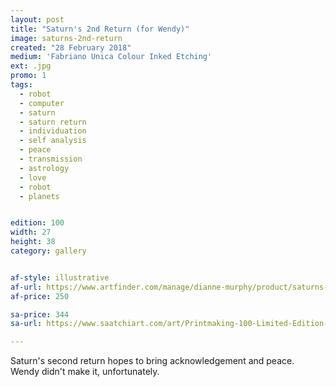 ```yaml
---
layout: post
title: "Saturn's 2nd Return (for Wendy)"
image: saturns-2nd-return
created: "28 February 2018"
medium: 'Fabriano Unica Colour Inked Etching'
ext: .jpg
promo: 1
tags:
  - robot
  - computer
  - saturn
  - saturn return
  - individuation
  - self analysis
  - peace
  - transmission
  - astrology
  - love
  - robot
  - planets


edition: 100
width: 27
height: 38
category: gallery


af-style: illustrative
af-url: https://www.artfinder.com/manage/dianne-murphy/product/saturns-2nd-return-for-wendy-130e/
af-price: 250

sa-price: 344
sa-url: https://www.saatchiart.com/art/Printmaking-100-Limited-Edition-1-of-100/19454/4109539/view

---
```


Saturn's second return hopes to bring acknowledgement and peace. Wendy didn't make it, unfortunately.